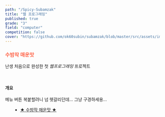 ```yaml
---
path: "/Spicy-Subamzak"
title: "웹 프로그래밍"
published: true
grade: "3"
field: "computer"
competition: false
cover: "https://github.com/ok60subin/subamzak/blob/master/src/assets/images/banner.jpg?raw=true"
---
```

<h3 style="color:tomato;">수밤작 매운맛</h3>
<p>
    난생 처음으로  완성한   첫 <I>웹프로그래밍 </I>프로젝트
</p><br>
<h4>개요</h4>
<p>
    메뉴 버튼 복붙할려니 넘 헷갈리던데... 그냥 구경하세용...<br>
    <div style="padding-left:25px;">
        <div style="textAlign:right; display:'block; ">
            <div class="row">
                <div class="col-12 col-12"></div>
                    <ul class="actions stacked">
                        <li>
                            <a href="javascript:window.open('https://spicy-subamzak.netlify.app/','spicy!','')" class="button primary fit">★ 수밤작 매운맛 ★</a>
                        </li>
                    </ul>
                </div>
            </div>
        </div>
    <div>
 </p>